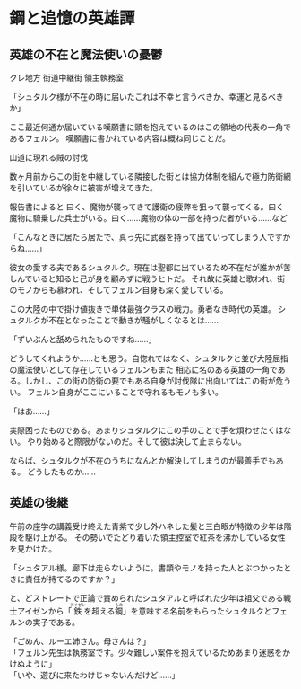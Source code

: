 # 鋼と追憶の英雄譚

## 英雄の不在と魔法使いの憂鬱

クレ地方 街道中継街 領主執務室

「シュタルク様が不在の時に届いたこれは不幸と言うべきか、幸運と見るべきか」

ここ最近何通か届いている嘆願書に頭を抱えているのはこの領地の代表の一角であるフェルン。
嘆願書に書かれている内容は概ね同じことだ。

山道に現れる賊の討伐

数ヶ月前からこの街を中継している隣接した街とは協力体制を組んで極力防衛網を引いているが徐々に被害が増えてきた。

報告書によると
曰く、魔物が襲ってきて護衛の疲弊を狙って襲ってくる。曰く魔物に騎乗した兵士がいる。曰く……魔物の体の一部を持った者がいる……など

「こんなときに居たら居たで、真っ先に武器を持って出ていってしまう人ですからね……」

彼女の愛する夫であるシュタルク。現在は聖都に出ているため不在だが誰かが苦しんでいると知ると己が身を顧みずに戦うヒトだ。
それ故に英雄と歌われ、街のモノからも慕われ、そしてフェルン自身も深く愛している。

この大陸の中で掛け値抜きで単体最強クラスの戦力。勇者なき時代の英雄。
シュタルクが不在となったことで動きが騒がしくなるとは……

「ずいぶんと舐められたものですね……」

どうしてくれようか……とも思う。自惚れではなく、シュタルクと並び大陸屈指の魔法使いとして存在しているフェルンもまた
相応に名のある英雄の一角である。しかし、この街の防衛の要でもある自身が討伐隊に出向いてはこの街が危うい。
フェルン自身がここにいることで守れるもモノも多い。

「はあ……」

実際困ったものである。あまりシュタルクにこの手のことで手を煩わせたくはない。
やり始めると際限がないのだ。そして彼は決して止まらない。

ならば、シュタルクが不在のうちになんとか解決してしまうのが最善手でもある。
どうしたものか……

## 英雄の後継

午前の座学の講義受け終えた青紫で少し外ハネした髪と三白眼が特徴の少年は階段を駆け上がる。
その勢いでたどり着いた領主控室で紅茶を沸かしている女性を見かけた。

「シュタアル様。廊下は走らないように。書類やモノを持った人とぶつかったときに責任が持てるのですか？」

と、どストレートで正論で責められたシュタアルと呼ばれた少年は祖父である戦士アイゼンから「<ruby><rb>鉄</rb><rt>アイゼン</rt></ruby>を超える<ruby><rb>鋼</rb><rt>もの</rt></ruby>」を意味する名前をもらったシュタルクとフェルンの実子である。

「ごめん、ルーエ姉さん。母さんは？」  
「フェルン先生は執務室です。少々難しい案件を抱えているためあまり迷惑をかけぬように」  
「いや、遊びに来たわけじゃないんだけど……」  





## 
